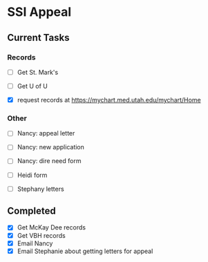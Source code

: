 # SSI Appeal


## Current Tasks

### Records

- [ ] Get St. Mark's 

- [ ] Get U of U
- [X] request records at https://mychart.med.utah.edu/mychart/Home

### Other

- [ ] Nancy: appeal letter
- [ ] Nancy: new application
- [ ] Nancy: dire need form
- [ ] Heidi form
- [ ] Stephany letters


## Completed

- [X] Get McKay Dee records
- [X] Get VBH records
- [X] Email Nancy
- [X] Email Stephanie about getting letters for appeal
